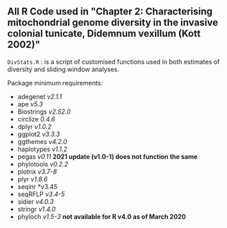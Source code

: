 ## All R Code used in "Chapter 2: Characterising mitochondrial genome diversity in the invasive colonial tunicate, Didemnum vexillum (Kott 2002)"

`DivStats.R` : is a script of customised functions used in both estimates of diversity and sliding window analyses. 

Package minimum requirements: 

- adegenet *v2.1.1* 
- ape *v5.3*
- Biostrings *v2.52.0* 
- circlize *0.4.6*
- dplyr *v1.0.2*
- ggplot2 *v3.3.3*
- ggthemes *v4.2.0*
- haplotypes *v1.1.2*
- pegas *v0.11*   **2021 update (v1.0-1) does not function the same**
- phylotools *v0.2.2*
- plotrix *v3.7-8*
- plyr *v1.8.6*
- seqinr *v3.45
- seqRFLP *v3.4-5*
- sidier *v4.0.3*
- stringr *v1.4.0*
- phyloch  *v1.5-3* **not available for R v4.0 as of March 2020**
